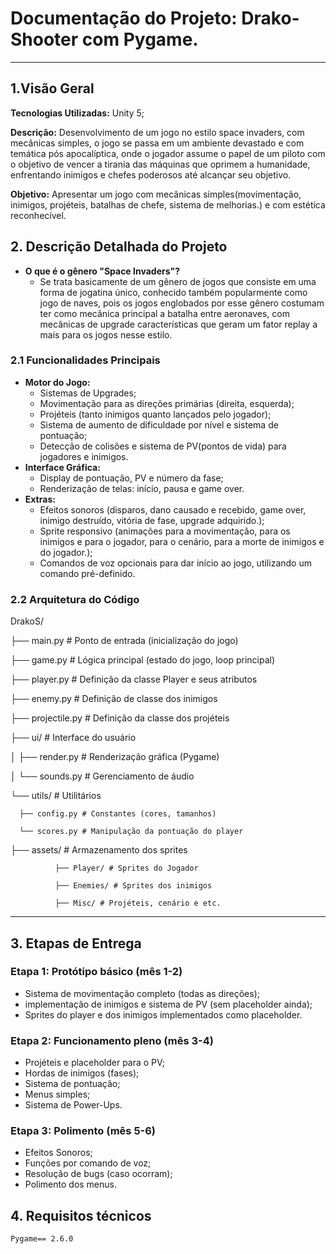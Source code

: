 # **Documentação do Projeto: Drako-Shooter com Pygame.**
---
## **1.Visão Geral**
**Tecnologias Utilizadas:** Unity 5;

**Descrição:** Desenvolvimento de um jogo no estilo space invaders, com mecânicas simples, o jogo se passa em um ambiente devastado e com temática pós apocalíptica, onde o jogador assume o papel de um piloto com o objetivo de vencer a tirania das máquinas que oprimem a humanidade, enfrentando inimigos e chefes poderosos até alcançar seu objetivo.

**Objetivo:** Apresentar um jogo com mecânicas simples(movimentação, inimigos, projéteis, batalhas de chefe, sistema de melhorias.) e com estética reconhecível.
## **2. Descrição Detalhada do Projeto**
- **O que é o gênero "Space Invaders"?**
  - Se trata basicamente de um gênero de jogos que consiste em uma forma de jogatina único, conhecido também popularmente como jogo de naves, pois os jogos englobados por esse gênero costumam ter como mecânica principal a batalha entre aeronaves, com mecânicas de upgrade características que geram um fator replay a mais para os jogos nesse estilo.
### **2.1 Funcionalidades Principais**
- **Motor do Jogo:**
  - Sistemas de Upgrades;
  - Movimentação para as direções primárias (direita, esquerda);
  - Projéteis (tanto inimigos quanto lançados pelo jogador);
  - Sistema de aumento de dificuldade por nível e sistema de pontuação;
  - Detecção de colisões e sistema de PV(pontos de vida) para jogadores e inimigos.
- **Interface Gráfica:**
  - Display de pontuação, PV e número da fase;
  - Renderização de telas: início, pausa e game over.
- **Extras:** 
  - Efeitos sonoros (disparos, dano causado e recebido, game over, inimigo destruído, vitória de fase, upgrade adquirido.);
  - Sprite responsivo (animações para a movimentação, para os inimigos e para o jogador, para o cenário, para a morte de inimigos e do jogador.);
  - Comandos de voz opcionais para dar início ao jogo, utilizando um comando pré-definido.

### **2.2 Arquitetura do Código**

 DrakoS/

  ├── main.py # Ponto de entrada (inicialização do jogo)

  ├── game.py # Lógica principal (estado do jogo, loop principal)

  ├── player.py # Definição da classe Player e seus atributos

  ├── enemy.py # Definição de classe dos inimigos 

  ├── projectile.py # Definição da classe dos projéteis

  ├── ui/ # Interface do usuário

  │   ├── render.py # Renderização gráfica (Pygame)

  │   └── sounds.py # Gerenciamento de áudio

  └── utils/ # Utilitários

      ├── config.py # Constantes (cores, tamanhos)
    
      └── scores.py # Manipulação da pontuação do player
    
  ├── assets/ # Armazenamento dos sprites

              ├── Player/ # Sprites do Jogador
              
              ├── Enemies/ # Sprites dos inimigos
              
              ├── Misc/ # Projéteis, cenário e etc.

---
## **3. Etapas de Entrega**
### **Etapa 1: Protótipo básico (mês 1-2)**
  - Sistema de movimentação completo (todas as direções);
  - implementação de inimigos e sistema de PV (sem placeholder ainda);
  - Sprites do player e dos inimigos implementados como placeholder.
### **Etapa 2: Funcionamento pleno (mês 3-4)**
  - Projéteis e placeholder para o PV;
  - Hordas de inimigos (fases);
  - Sistema de pontuação;
  - Menus simples;
  - Sistema de Power-Ups.
### **Etapa 3: Polimento (mês 5-6)**
  - Efeitos Sonoros;
  - Funções por comando de voz;
  - Resolução de bugs (caso ocorram);
  - Polimento dos menus.
 
## **4. Requisitos técnicos**
```
Pygame== 2.6.0
